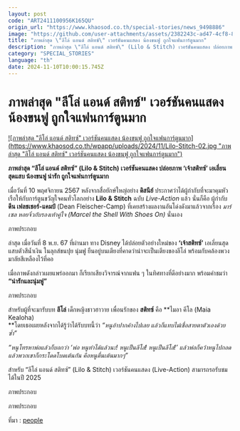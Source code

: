 ```yaml
---
layout: post
code: "ART2411100956K165QU"
origin_url: "https://www.khaosod.co.th/special-stories/news_9498886"
image: "https://github.com/user-attachments/assets/2382243c-ad47-4cf8-84c1-555ed5529f31"
title: "ภาพล่าสุด \"ลีโล่ แอนด์ สติทซ์\" เวอร์ชันคนแสดง น้องขนฟู ถูกใจแฟนการ์ตูนมาก"
description: "ภาพล่าสุด \"ลีโล่ แอนด์ สติทซ์\" (Lilo & Stitch) เวอร์ชันคนแสดง ปล่อยภาพ 'เจ้าสติทซ์' เอเลี่ยนสุดแสบ น้องขนฟู น่ารัก ถูกใจแฟนการ์ตูนมาก"
category: "SPECIAL_STORIES"
language: "th"
date: 2024-11-10T10:00:15.745Z
---
```


# ภาพล่าสุด "ลีโล่ แอนด์ สติทซ์" เวอร์ชันคนแสดง น้องขนฟู ถูกใจแฟนการ์ตูนมาก

[![ภาพล่าสุด "ลีโล่ แอนด์ สติทซ์" เวอร์ชันคนแสดง น้องขนฟู ถูกใจแฟนการ์ตูนมาก](https://www.khaosod.co.th/wpapp/uploads/2024/11/Lilo-Stitch-02.jpg "ภาพล่าสุด "ลีโล่ แอนด์ สติทซ์" เวอร์ชันคนแสดง น้องขนฟู ถูกใจแฟนการ์ตูนมาก")](https://www.khaosod.co.th/wpapp/uploads/2024/11/Lilo-Stitch-02.jpg)

**ภาพล่าสุด “ลีโล่ แอนด์ สติทซ์” (Lilo & Stitch) เวอร์ชันคนแสดง ปล่อยภาพ ‘เจ้าสติทซ์’ เอเลี่ยนสุดแสบ น้องขนฟู น่ารัก ถูกใจแฟนการ์ตูนมาก**

เมื่อวันที่ 10 พฤศจิกายน 2567 หลังจากสื่อยักษ์ใหญ่อย่าง **ดิสนีย์** ประกาศว่าได้ผู้กำกับที่จะมาคุมหัวเรือให้กับการ์ตูนขวัญใจคนทั่วโลกอย่าง **Lilo & Stitch** ฉบับ _Live-Action_ แล้ว นั่นก็คือ ผู้กำกับ **ดีน เฟลชเชอร์-แคมป์** (Dean Fleischer-Camp) ที่เคยสร้างผลงานอันโด่งดังมาแล้วจากเรื่อง _มาร์เซล หอยจิ๋วกับรองเท้าคู่ใจ (Marcel the Shell With Shoes On)_ นั่นเอง

ภาพประกอบ

ล่าสุด เมื่อวันที่ 8 พ.ย. 67 ที่ผ่านมา ทาง Disney ได้ปล่อยตัวอย่างใหม่ของ **‘เจ้าสติทซ์’** เอเลี่ยนสุดแสบตัวสีน้ำเงิน ในลุกส์ขนปุย นุ่มฟู ยืนอยู่บนเตียงที่คาดว่าน่าจะเป็นเตียงของลีโล่ พร้อมกับคล้องพวงมาลัยสีเหลืองไว้ที่คอ

เมื่อภาพดังกล่าวเผยแพร่ออกมา ก็เรียกเสียงวิจารณ์จากแฟน ๆ ในทิศทางที่ดีอย่างมาก พร้อมคำชมว่า **“น่ารักและนุ่มฟู”**

ภาพประกอบ

สำหรับผู้ที่จะมารับบท **ลีโล่** เด็กหญิงชาวฮาวาย เพื่อนรักของ **สติทซ์** คือ **ไมอา คีโล (Maia Kealoha)  
**โดยเธอเผยหลังจากได้รู้ว่าได้รับบทนี้ว่า _“หนูอ้าปากค้างไปเลย แล้วก็แทบไม่เชื่อสายตาตัวเองด้วยซ้ำ”_

_“หนูโทรหาพ่อแล้วก็บอกว่า ‘พ่อ หนูทำได้แล้วนะ! หนูเป็นลีโล่! หนูเป็นลีโล่!’ แล้วพ่อก็คว้าหนูไปกอด แล้วพวกเขาก็กระโดดโบดเต้นกัน คือหนูตื่นเต้นมากๆ”_

สำหรับ “ลีโล่ แอนด์ สติทซ์” (Lilo & Stitch) เวอร์ชันคนแสดง (Live-Action) สามารถรอรับชมได้ในปี 2025

ภาพประกอบ

ภาพประกอบ

ที่มา : [people](https://people.com/lilo-and-stitch-live-action-first-look-photo-8742532)